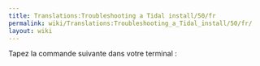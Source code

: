 ```yaml
---
title: Translations:Troubleshooting a Tidal install/50/fr
permalink: wiki/Translations:Troubleshooting_a_Tidal_install/50/fr/
layout: wiki
---
```


Tapez la commande suivante dans votre terminal :
